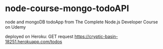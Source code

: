 # node-course-mongo-todoAPI
node and mongoDB todoApp from The Complete Node.js Developer Course on Udemy

deployed on Heroku: 
GET request
https://cryptic-basin-18251.herokuapp.com/todos
